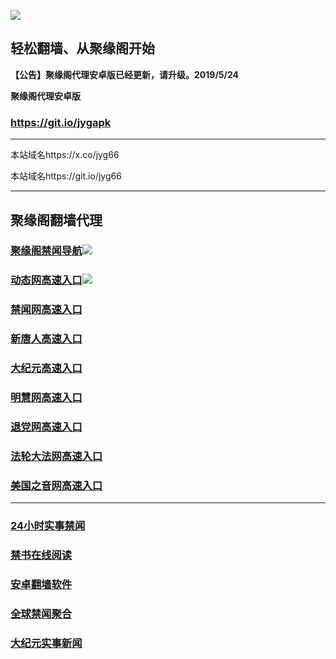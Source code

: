 ![](https://raw.githubusercontent.com/hao369/a/master/j.jpg)



## 轻松翻墙、从聚缘阁开始



**【公告】聚缘阁代理安卓版已经更新，请升级。2019/5/24**

 
**聚缘阁代理安卓版**
### https://git.io/jygapk  

***

本站域名https://x.co/jyg66 

本站域名https://git.io/jyg66



***




## 聚缘阁翻墙代理 

### [聚缘阁禁闻导航](http://a33eew.ma.mrgreen.ws/dh)![](https://raw.githubusercontent.com/hao369/a/master/tj.gif)

### [动态网高速入口](http://a33ee23ed.n4r.netlord.de/6/4324232/543)![](https://raw.githubusercontent.com/hao369/a/master/jygdl.gif)



### [禁闻网高速入口](http://uee.me/cQP7W)

### [新唐人高速入口](http://a333re5d.ma.mrgreen.ws/6/4324232/5)

### [大纪元高速入口](http://a2353e2d.ma.mrgreen.ws/6/4324232/7)

### [明慧网高速入口](http://ac54cded.ma.mrgreen.ws/6/4324232/3)

### [退党网高速入口](http://a12354ed.ma.mrgreen.ws/6/4324232/8)

### [法轮大法网高速入口](http://a1q45wed.ma.mrgreen.ws/6/4324232/15)

### [美国之音网高速入口](http://as33453ved.ma.mrgreen.ws/6/4324232/18)



***






### [24小时实事禁闻](https://git.io/fj3Go)

### [禁书在线阅读](https://github.com/txyzum203/djy/blob/master/gb/9p.md?flntdtv#1)


### [安卓翻墙软件](https://git.io/afq)

### [全球禁闻聚合](https://github.com/gfw-breaker/banned-news1/blob/master/README.md)

### [大纪元实事新闻](https://git.io/fjmgE)






